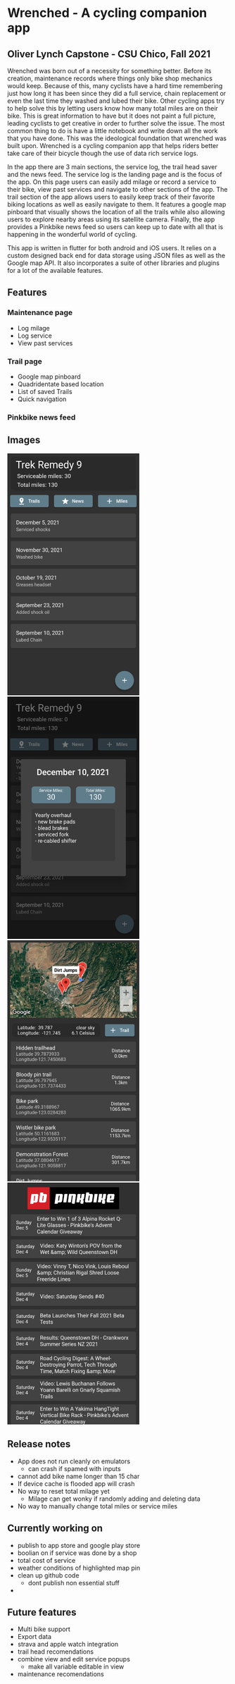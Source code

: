 # Wrenched - A cycling companion app

## Oliver Lynch Capstone - CSU Chico, Fall 2021

Wrenched was born out of a necessity for something better. Before its creation, maintenance records where things only bike shop mechanics would keep. Because of this, many cyclists have a hard time remembering just how long it has been since they did a full service, chain replacement or even the last time they washed and lubed their bike. Other cycling apps try to help solve this by letting users know how many total miles are on their bike. This is great information to have but it does not paint a full picture, leading cyclists to get creative in order to further solve the issue. The most common thing to do is have a little notebook and write down all the work that you have done. This was the ideological foundation that wrenched was built upon. Wrenched is a cycling companion app that helps riders better take care of their bicycle though the use of data rich service logs.

In the app there are 3 main sections, the service log, the trail head saver and the news feed. The service log is the landing page and is the focus of the app. On this page users can easily add milage or record a service to their bike, view past services and navigate to other sections of the app. The trail section of the app allows users to easily keep track of their favorite biking locations as well as easily navigate to them. It features a google map pinboard that visually shows the location of all the trails while also allowing users to explore nearby areas using its satellite camera. Finally, the app provides a Pinkbike news feed so users can keep up to date with all that is happening in the wonderful world of cycling.

This app is written in flutter for both android and iOS users. It relies on a custom designed back end for data storage using JSON files as well as the Google map API. It also incorporates a suite of other libraries and plugins for a lot of the available features.

## Features

### Maintenance page

- Log milage
- Log service
- View past services

### Trail page

- Google map pinboard
- Quadridentate based location
- List of saved Trails
- Quick navigation

### Pinkbike news feed

## Images

<img src="data/Images/Github/image2.png" width="300">    <img src="data/Images/Github/image1.png" width="300">
<img src="data/Images/Github/image4.png" width="300">    <img src="data/Images/Github/image3.png" width="300">

## Release notes

- App does not run cleanly on emulators
  - can crash if spamed with inputs
- cannot add bike name longer than 15 char
- If device cache is flooded app will crash
- No way to reset total milage yet
  - Milage can get wonky if randomly adding and deleting data
- No way to manually change total miles or service miles

## Currently working on

- publish to app store and google play store
- boolian on if service was done by a shop
- total cost of service
- weather conditions of highlighted map pin
- clean up github code
  - dont publish non essential stuff
- 

## Future features

- Multi bike support
- Export data
- strava and apple watch integration
- trail head recomendations
- combine view and edit service popups
  - make all variable editable in view
- maintenance recomendations
